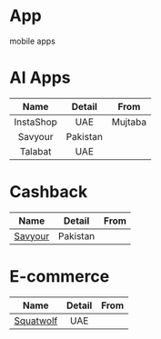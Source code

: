 # App
mobile apps

# AI Apps

Name|Detail|From
:-:|:-:|:-:
InstaShop|UAE|Mujtaba
Savyour|Pakistan|
Talabat|UAE|


# Cashback

Name|Detail|From
:-:|:-:|:-:
[Savyour](Savyour)|Pakistan|


# E-commerce

Name|Detail|From
:-:|:-:|:-:
[Squatwolf](Squatwolf)|UAE|
